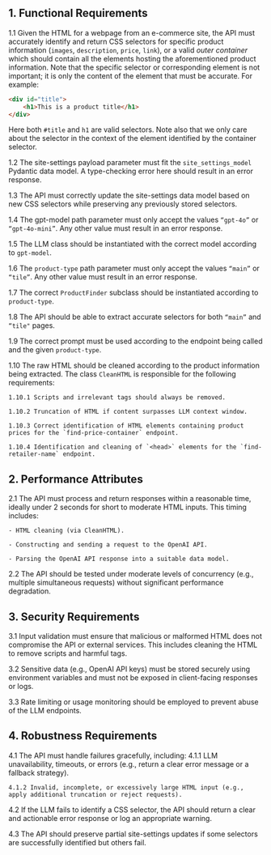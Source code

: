 ## 1. Functional Requirements

1.1 Given the HTML for a webpage from an e-commerce site, the API must accurately identify and return CSS selectors for specific product information (`images`, `description`, `price`, `link`), or a valid *outer container* which should contain all the elements hosting the aforementioned product information. Note that the specific selector or corresponding element is not important; it is only the content of the element that must be accurate. For example:

```html
<div id="title">
    <h1>This is a product title</h1>
</div>
```

Here both `#title` and `h1` are valid selectors. Note also that we only care about the selector in the context of the element identified by the container selector.

1.2 The site-settings payload parameter must fit the `site_settings_model` Pydantic data model. A type-checking error here should result in an error response.

1.3 The API must correctly update the site-settings data model based on new CSS selectors while preserving any previously stored selectors.

1.4 The gpt-model path parameter must only accept the values `“gpt-4o”` or `“gpt-4o-mini”`. Any other value must result in an error response.

1.5 The LLM class should be instantiated with the correct model according to `gpt-model`.

1.6 The `product-type` path parameter must only accept the values `“main”` or `“tile”`. Any other value must result in an error response.

1.7 The correct `ProductFinder` subclass should be instantiated according to `product-type`.

1.8 The API should be able to extract accurate selectors for both `“main”` and `“tile"` pages.

1.9 The correct prompt must be used according to the endpoint being called and the given `product-type`.

1.10 The raw HTML should be cleaned according to the product information being extracted. The class `CleanHTML` is responsible for the following requirements:

    1.10.1 Scripts and irrelevant tags should always be removed.

    1.10.2 Truncation of HTML if content surpasses LLM context window.

    1.10.3 Correct identification of HTML elements containing product prices for the `find-price-container` endpoint.

    1.10.4 Identification and cleaning of `<head>` elements for the `find-retailer-name` endpoint.

## 2. Performance Attributes

2.1 The API must process and return responses within a reasonable time, ideally under 2 seconds for short to moderate HTML inputs. This timing includes:

    - HTML cleaning (via CleanHTML).

    - Constructing and sending a request to the OpenAI API.

    - Parsing the OpenAI API response into a suitable data model.

2.2 The API should be tested under moderate levels of concurrency (e.g., multiple simultaneous requests) without significant performance degradation.

## 3. Security Requirements

3.1 Input validation must ensure that malicious or malformed HTML does not compromise the API or external services. This includes cleaning the HTML to remove scripts and harmful tags.

3.2 Sensitive data (e.g., OpenAI API keys) must be stored securely using environment variables and must not be exposed in client-facing responses or logs.

3.3 Rate limiting or usage monitoring should be employed to prevent abuse of the LLM endpoints.



## 4. Robustness Requirements

4.1 The API must handle failures gracefully, including:
    4.1.1 LLM unavailability, timeouts, or errors (e.g., return a clear error message or a fallback strategy).

    4.1.2 Invalid, incomplete, or excessively large HTML input (e.g., apply additional truncation or reject requests).

4.2 If the LLM fails to identify a CSS selector, the API should return a clear and actionable error response or log an appropriate warning.

4.3 The API should preserve partial site-settings updates if some selectors are successfully identified but others fail.
